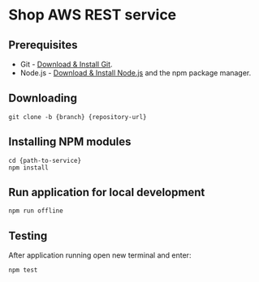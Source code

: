 # Shop AWS REST service

## Prerequisites

- Git - [Download & Install Git](https://git-scm.com/downloads).
- Node.js - [Download & Install Node.js](https://nodejs.org/en/download/) and the npm package manager.

## Downloading

```
git clone -b {branch} {repository-url}
```

## Installing NPM modules

```
cd {path-to-service}
npm install
```

## Run application for local development

```
npm run offline
```

## Testing

After application running open new terminal and enter:

```
npm test
```
